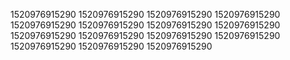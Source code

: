 1520976915290
1520976915290
1520976915290
1520976915290
1520976915290
1520976915290
1520976915290
1520976915290
1520976915290
1520976915290
1520976915290
1520976915290
1520976915290
1520976915290
1520976915290